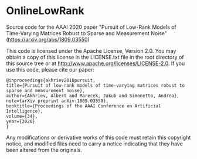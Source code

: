 # OnlineLowRank
Source code for the AAAI 2020 paper "Pursuit of Low-Rank Models of Time-Varying Matrices Robust to Sparse and Measurement Noise" (https://arxiv.org/abs/1809.03550)

This code is licensed under the Apache License, Version 2.0. You may obtain a copy of this license in the LICENSE.txt file in the root directory of this source tree or at http://www.apache.org/licenses/LICENSE-2.0. If you use this code, please cite our paper:

    @inproceedings{akhriev2018pursuit,
    title={Pursuit of low-rank models of time-varying matrices robust to sparse and measurement noise},
    author={Akhriev, Albert and Marecek, Jakub and Simonetto, Andrea},
    note={arXiv preprint arXiv:1809.03550},
    booktitle={Proceedings of the AAAI Conference on Artificial Intelligence},
    volume={34},
    year={2020}
    }
    
Any modifications or derivative works of this code must retain this copyright notice, and modified files need to carry a notice indicating that they have been altered from the originals.
